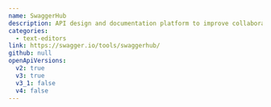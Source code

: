 ```yaml
---
name: SwaggerHub
description: API design and documentation platform to improve collaboration, standardize development workflow and centralize their API discovery and consumption.
categories:
  - text-editors
link: https://swagger.io/tools/swaggerhub/
github: null
openApiVersions:
  v2: true
  v3: true
  v3_1: false
  v4: false
---
```

